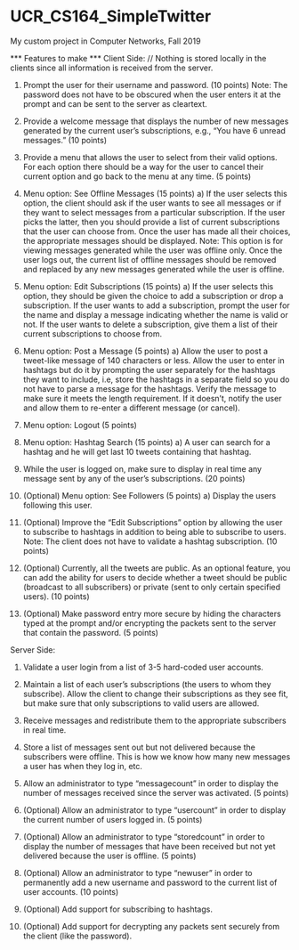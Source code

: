 # UCR_CS164_SimpleTwitter
My custom project in Computer Networks, Fall 2019

*** Features to make ***
Client Side:
// Nothing is stored locally in the clients since all information is received from the server.
1)	Prompt the user for their username and password. (10 points) Note: The password does not have to be obscured when the user enters it at the prompt and can be sent to the server as cleartext. 

2)	Provide a welcome message that displays the number of new messages generated by the current user’s subscriptions, e.g., “You have 6 unread messages.” (10 points)

3)	Provide a menu that allows the user to select from their valid options. For each option there should be a way for the user to cancel their current option and go back to the menu at any time. (5 points)

4)	Menu option: See Offline Messages (15 points)
a)	If the user selects this option, the client should ask if the user wants to see all messages or if they want to select messages from a particular subscription. If the user picks the latter, then you should provide a list of current subscriptions that the user can choose from. Once the user has made all their choices, the appropriate messages should be displayed. Note: This option is for viewing messages generated while the user was offline only. Once the user logs out, the current list of offline messages should be removed and replaced by any new messages generated while the user is offline.

5)	Menu option: Edit Subscriptions (15 points)
a)	If the user selects this option, they should be given the choice to add a subscription or drop a subscription. If the user wants to add a subscription, prompt the user for the name and display a message indicating whether the name is valid or not. If the user wants to delete a subscription, give them a list of their current subscriptions to choose from.

6)	Menu option: Post a Message (5 points)
a)	Allow the user to post a tweet-like message of 140 characters or less. Allow the user to enter in hashtags but do it by prompting the user separately for the hashtags they want to include, i.e, store the hashtags in a separate field so you do not have to parse a message for the hashtags. Verify the message to make sure it meets the length requirement. If it doesn’t, notify the user and allow them to re-enter a different message (or cancel).

7)	Menu option: Logout (5 points)

8)	Menu option: Hashtag Search (15 points)
a)	A user can search for a hashtag and he will get last 10 tweets containing that hashtag.

9)	While the user is logged on, make sure to display in real time any message sent by any of the user’s subscriptions. (20 points)

10)	(Optional) Menu option: See Followers (5 points)
a)	Display the users following this user.

11)	(Optional) Improve the “Edit Subscriptions” option by allowing the user to subscribe to hashtags in addition to being able to subscribe to users. Note: The client does not have to validate a hashtag subscription. (10 points)

12)	(Optional) Currently, all the tweets are public. As an optional feature, you can add the ability for users to decide whether a tweet should be public (broadcast to all subscribers) or private (sent to only certain specified users). (10 points)

13)	(Optional) Make password entry more secure by hiding the characters typed at the prompt and/or encrypting the packets sent to the server that contain the password. (5 points)

Server Side:
1)	Validate a user login from a list of 3-5 hard-coded user accounts. 

2)	Maintain a list of each user’s subscriptions (the users to whom they subscribe). Allow the client to change their subscriptions as they see fit, but make sure that only subscriptions to valid users are allowed. 

3)	Receive messages and redistribute them to the appropriate subscribers in real time. 

4)	Store a list of messages sent out but not delivered because the subscribers were offline. This is how we know how many new messages a user has when they log in, etc. 

5)	Allow an administrator to type “messagecount” in order to display the number of messages received since the server was activated. (5 points)

6)	(Optional) Allow an administrator to type “usercount” in order to display the current number of users logged in. (5 points)

7)	(Optional) Allow an administrator to type “storedcount” in order to display the number of messages that have been received but not yet delivered because the user is offline. (5 points)

8)	(Optional) Allow an administrator to type “newuser” in order to permanently add a new username and password to the current list of user accounts. (10 points)

9)	(Optional) Add support for subscribing to hashtags.

10)	(Optional) Add support for decrypting any packets sent securely from the client (like the password).
